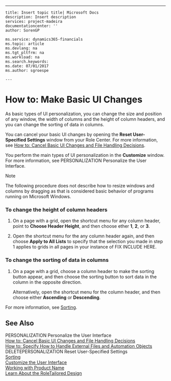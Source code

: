 ---
    title: Insert topic title| Microsoft Docs
    description: Insert description
    services: project-madeira
    documentationcenter: ''
    author: SorenGP

    ms.service: dynamics365-financials
    ms.topic: article
    ms.devlang: na
    ms.tgt_pltfrm: na
    ms.workload: na
    ms.search.keywords:
    ms.date: 07/01/2017
    ms.author: sgroespe

    ---
# How to: Make Basic UI Changes
As basic types of UI personalization, you can change the size and position of any window, the width of columns and the height of column headers, and you can change the sorting of data in columns.  
  
 You can cancel your basic UI changes by opening the **Reset User-Specified Settings** window from your Role Center. For more information, see [How to: Cancel Basic UI Changes and File Handling Decisions](../SetupAndAdministration/how-to-cancel-basic-ui-changes-and-file-handling-decisions.md).  
  
 You perform the main types of UI personalization in the **Customize** window. For more information, see PERSONALIZATION Personalize the User Interface.  
  
> [!NOTE]  
>  The following procedure does not describe how to resize windows and columns by dragging as that is considered basic behavior of programs running on Microsoft Windows.  
  
### To change the height of column headers  
  
1.  On a page with a grid, open the shortcut menu for any column header, point to **Choose Header Height**, and then choose ether **1**, **2**, or **3**.  
  
2.  Open the shortcut menu for the any column header again, and then choose **Apply to All Lists** to specify that the selection you made in step 1 applies to grids in all pages in your instance of FIX INCLUDE HERE<!--[!INCLUDE[dyn_nav](../ApplicationDesign/includes/dyn_nav_md.md)] -->.  
  
### To change the sorting of data in columns  
  
1.  On a page with a grid, choose a column header to make the sorting button appear, and then choose the sorting button to sort data in the column in the opposite direction.  
  
     Alternatively, open the shortcut menu for the column header, and then choose either **Ascending** or **Descending**.  
  
 For more information, see [Sorting](../WorkingWithDynamics/sorting.md).  
  
## See Also  
 PERSONALIZATION Personalize the User Interface   
 [How to: Cancel Basic UI Changes and File Handling Decisions](../SetupAndAdministration/how-to-cancel-basic-ui-changes-and-file-handling-decisions.md)   
 [How to: Specify How to Handle External Files and Automation Objects](../SetupAndAdministration/how-to-specify-how-to-handle-external-files-and-automation-objects.md)   
 DELETEPERSONALIZATION Reset User-Specified Settings   
 [Sorting](../WorkingWithDynamics/sorting.md)   
 [Customize the User Interface](../SetupAndAdministration/customize-the-user-interface.md)   
 [Working with Product Name](../WorkingWithDynamics/working-with-$-p_1-product-name-$-.md)   
 [Learn About the RoleTailored Design](../GettingStarted/learn-about-the-roletailored-design.md)